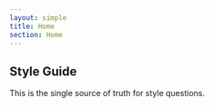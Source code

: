 ```yaml
---
layout: simple
title: Home
section: Home
---
```


Style Guide
-----------

This is the single source of truth for style questions.
